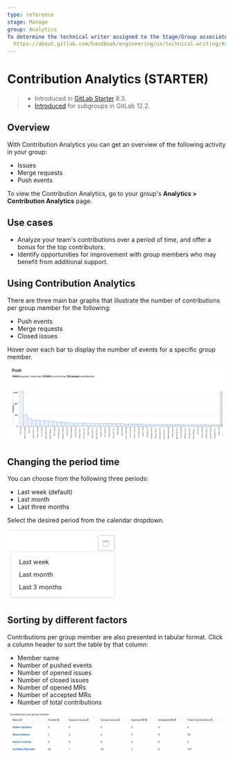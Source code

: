 ```yaml
---
type: reference
stage: Manage
group: Analytics
To determine the technical writer assigned to the Stage/Group associated with this page, see:
  https://about.gitlab.com/handbook/engineering/ux/technical-writing/#designated-technical-writers
---
```

# Contribution Analytics **(STARTER)**

> - Introduced in [GitLab Starter](https://about.gitlab.com/pricing/) 8.3.
> - [Introduced](https://gitlab.com/gitlab-org/gitlab/issues/3090) for subgroups in GitLab 12.2.

## Overview

With Contribution Analytics you can get an overview of the following activity in your
group:

- Issues
- Merge requests
- Push events

To view the Contribution Analytics, go to your group's **Analytics > Contribution Analytics**
page.

## Use cases

- Analyze your team's contributions over a period of time, and offer a bonus for the top
  contributors.
- Identify opportunities for improvement with group members who may benefit from additional
  support.

## Using Contribution Analytics

There are three main bar graphs that illustrate the number of contributions per group
member for the following:

- Push events
- Merge requests
- Closed issues

Hover over each bar to display the number of events for a specific group member.

![Contribution analytics bar graphs](img/group_stats_graph.png)

## Changing the period time

You can choose from the following three periods:

- Last week (default)
- Last month
- Last three months

Select the desired period from the calendar dropdown.

![Contribution analytics choose period](img/group_stats_cal.png)

## Sorting by different factors

Contributions per group member are also presented in tabular format. Click a column header to sort the table by that column:

- Member name
- Number of pushed events
- Number of opened issues
- Number of closed issues
- Number of opened MRs
- Number of accepted MRs
- Number of total contributions

![Contribution analytics contributions table](img/group_stats_table.png)

<!-- ## Troubleshooting

Include any troubleshooting steps that you can foresee. If you know beforehand what issues
one might have when setting this up, or when something is changed, or on upgrading, it's
important to describe those, too. Think of things that may go wrong and include them here.
This is important to minimize requests for support, and to avoid doc comments with
questions that you know someone might ask.

Each scenario can be a third-level heading, e.g. `### Getting error message X`.
If you have none to add when creating a doc, leave this section in place
but commented out to help encourage others to add to it in the future. -->
